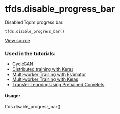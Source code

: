 <div itemscope itemtype="http://developers.google.com/ReferenceObject">
<meta itemprop="name" content="tfds.disable_progress_bar" />
<meta itemprop="path" content="Stable" />
</div>

# tfds.disable_progress_bar

Disabled Tqdm progress bar.

```python
tfds.disable_progress_bar()
```

<a target="_blank" href=https://github.com/tensorflow/datasets/tree/master/tensorflow_datasets/core/utils/tqdm_utils.py>View
source</a>

### Used in the tutorials:

*   [CycleGAN](https://www.tensorflow.org/beta/tutorials/generative/cyclegan)
*   [Distributed training with Keras](https://www.tensorflow.org/beta/tutorials/distribute/keras)
*   [Multi-worker Training with Estimator](https://www.tensorflow.org/beta/tutorials/distribute/multi_worker_with_estimator)
*   [Multi-worker Training with Keras](https://www.tensorflow.org/beta/tutorials/distribute/multi_worker_with_keras)
*   [Transfer Learning Using Pretrained ConvNets](https://www.tensorflow.org/beta/tutorials/images/transfer_learning)

#### Usage:

tfds.disable_progress_bar()
